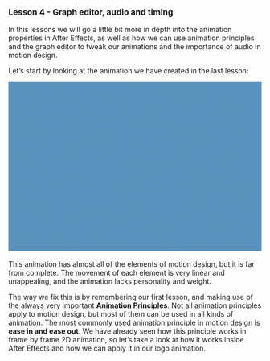 ### Lesson 4 - Graph editor, audio and timing

In this lessons we will go a little bit more in depth into the animation properties in After Effects, as well as how we can use animation principles and the graph editor to tweak our animations and the importance of audio in motion design.

Let’s start by looking at the animation we have created in the last lesson:

![](/assets/burger_logo01.gif)

This animation has almost all of the elements of motion design, but it is far from complete. The movement of each element is very linear and unappealing, and the animation lacks personality and weight.

The way we fix this is by remembering our first lesson, and making use of the always very important **Animation Principles**. Not all animation principles apply to motion design, but most of them can be used in all kinds of animation. The most commonly used animation principle in motion design is **ease in and ease out**. We have already seen how this principle works in frame by frame 2D animation, so let’s take a look at how it works inside After Effects and how we can apply it in our logo animation.